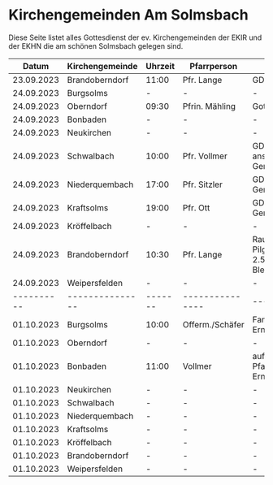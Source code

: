 # Kirchengemeinden Am Solmsbach
Diese Seite listet alles Gottesdienst der ev. Kirchengemeinden der EKIR und der EKHN
die am schönen Solmsbach gelegen sind.

Datum      | Kirchengemeinde | Uhrzeit |   Pfarrperson   | Veranstaltung |
---------- | --------------- | ------- | --------------- | ------------- |
23.09.2023 | Brandoberndorf  |  11:00  | Pfr. Lange      | GD mit Taufe  | 
24.09.2023 | Burgsolms       |    -    |        -        |       -       | 
24.09.2023 | Oberndorf       |  09:30  | Pfrin. Mähling  | Gottesdienst  | 
24.09.2023 | Bonbaden        |    -    |        -        |       -       | 
24.09.2023 | Neukirchen      |    -    |        -        |       -       | 
24.09.2023 | Schwalbach      |  10:00  | Pfr. Vollmer    | GD mit Konfi Vorst. und anschl. Gemeindeversammlung | 
24.09.2023 | Niederquembach  |  17:00  | Pfr. Sitzler    | GD und anschl. Gemeindeversammlung | 
24.09.2023 | Kraftsolms      |  19:00  | Pfr. Ott        | GD mit anschl. Gemeindeversammlung | 
24.09.2023 | Kröffelbach     |    -    |        -        |       -       | 
24.09.2023 | Brandoberndorf  |  10:30  | Pfr. Lange      | Raum Ost Pilgergottesdienst 2.5h, Start Kirche Blessenbach |
24.09.2023 | Weipersfelden   |    -    |        -        |       -       |
---------- | --------------- | ------- | --------------- | ------------- | 
01.10.2023 | Burgsolms       |  10:00  | Offerm./Schäfer | Familiengottesdienst Erntedank | 
01.10.2023 | Oberndorf       |    -    |        -        |       -       | 
01.10.2023 | Bonbaden        |  11:00  | Vollmer         | auf dem ehem. Pfarrhof, Hauptstr. 49, Erntedank mit Katchus | 
01.10.2023 | Neukirchen      |    -    |        -        |       -       | 
01.10.2023 | Schwalbach      |    -    |        -        |       -       | 
01.10.2023 | Niederquembach  |    -    |        -        |       -       | 
01.10.2023 | Kraftsolms      |    -    |        -        |       -       | 
01.10.2023 | Kröffelbach     |    -    |        -        |       -       | 
01.10.2023 | Brandoberndorf  |    -    |        -        |       -       | 
01.10.2023 | Weipersfelden   |    -    |        -        |       -       |
